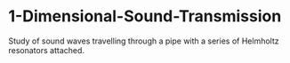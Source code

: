 # 1-Dimensional-Sound-Transmission
Study of sound waves travelling through a pipe with a series of Helmholtz resonators attached.
